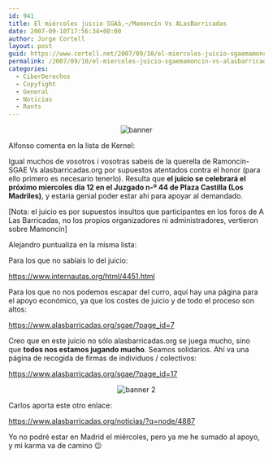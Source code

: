 ```yaml
---
id: 941
title: El miércoles juicio SGAâ‚¬/Mamoncí­n Vs ALasBarricadas
date: 2007-09-10T17:56:34+00:00
author: Jorge Cortell
layout: post
guid: https://www.cortell.net/2007/09/10/el-miercoles-juicio-sgaemamoncin-vs-alasbarricadas/
permalink: /2007/09/10/el-miercoles-juicio-sgaemamoncin-vs-alasbarricadas/
categories:
  - CiberDerechos
  - Copyfight
  - General
  - Noticias
  - Rants
---
```

<div style="text-align: center">
  <img alt="banner" title="banner" src="https://www.alasbarricadas.org/sgae/material/banner140.jpg" />
</div>

Alfonso comenta en la lista de Kernel:

Igual muchos de vosotros i vosotras sabeis de la querella de Ramoncí­n-SGAE Vs alasbarricadas.org por supuestos atentados contra el honor (para ello primero es necesario tenerlo). Resulta que **el juicio se celebrará el próximo miercoles dia 12 en el Juzgado n-º 44 de Plaza Castilla (Los Madriles)**, y estaria genial poder estar ahi para apoyar al demandado.

[Nota: el juicio es por supuestos insultos que participantes en los foros de A Las Barricadas, no los propios organizadores ni administradores, vertieron sobre Mamoncí­n]

Alejandro puntualiza en la misma lista:

Para los que no sabí­ais lo del juicio:
  
<a target="_blank" title="noticia Internautas" href="https://www.internautas.org/html/4451.html">https://www.internautas.org/html/4451.html</a>

Para los que no nos podemos escapar del curro, aquí­ hay una página para el apoyo económico, ya que los costes de juicio y de todo el proceso son altos:
  
<a target="_blank" title="ALasBarricadas" href="https://www.alasbarricadas.org/sgae/?page_id=7">https://www.alasbarricadas.org/sgae/?page_id=7</a>

Creo que en este juicio no sólo alasbarricadas.org se juega mucho, sino que **todos nos estamos jugando mucho**. Seamos solidarios. Ahí­ va una página de recogida de firmas de individuos / colectivos:
  
<a target="_blank" title="Solidarí­zate" href="https://www.alasbarricadas.org/sgae/?page_id=17">https://www.alasbarricadas.org/sgae/?page_id=17</a>

<div style="text-align: center">
  <img alt="banner 2" title="banner 2" src="https://www.alasbarricadas.org/sgae/material/firmas2.png" />
</div>

Carlos aporta este otro enlace:
  
<a target="_blank" title="Más info" href="https://www.alasbarricadas.org/noticias/?q=node/4887">https://www.alasbarricadas.org/noticias/?q=node/4887</a>
  
Yo no podré estar en Madrid el miércoles, pero ya me he sumado al apoyo, y mi karma va de camino 😉
